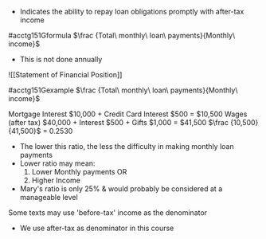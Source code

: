 - Indicates the ability to repay loan obligations promptly with after-tax income

#acctg151Gformula
$\frac {Total\ monthly\ loan\ payments}{Monthly\ income}$
- This is not done annually

![[Statement of Financial Position]]

#acctg151Gexample 
$\frac {Total\ monthly\ loan\ payments}{Monthly\ income}$

Mortgage Interest $10,000 + Credit Card Interest $500 = $10,500
Wages (after tax) $40,000 + Interest $500 + Gifts $1,000 = $41,500
$\frac {10,500}{41,500}$ = 0.2530

- The lower this ratio, the less the difficulty in making monthly loan payments
- Lower ratio may mean:
	1. Lower Monthly payments OR
	2. Higher Income
- Mary's ratio is only 25% & would probably be considered at a manageable level

Some texts may use 'before-tax' income as the denominator
- We use after-tax as denominator in this course